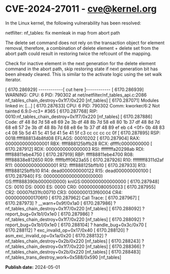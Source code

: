 # CVE-2024-27011 - cve@kernel.org

In the Linux kernel, the following vulnerability has been resolved:

netfilter: nf_tables: fix memleak in map from abort path

The delete set command does not rely on the transaction object for
element removal, therefore, a combination of delete element + delete set
from the abort path could result in restoring twice the refcount of the
mapping.

Check for inactive element in the next generation for the delete element
command in the abort path, skip restoring state if next generation bit
has been already cleared. This is similar to the activate logic using
the set walk iterator.

[ 6170.286929] ------------[ cut here ]------------
[ 6170.286939] WARNING: CPU: 6 PID: 790302 at net/netfilter/nf_tables_api.c:2086 nf_tables_chain_destroy+0x1f7/0x220 [nf_tables]
[ 6170.287071] Modules linked in: [...]
[ 6170.287633] CPU: 6 PID: 790302 Comm: kworker/6:2 Not tainted 6.9.0-rc3+ #365
[ 6170.287768] RIP: 0010:nf_tables_chain_destroy+0x1f7/0x220 [nf_tables]
[ 6170.287886] Code: df 48 8d 7d 58 e8 69 2e 3b df 48 8b 7d 58 e8 80 1b 37 df 48 8d 7d 68 e8 57 2e 3b df 48 8b 7d 68 e8 6e 1b 37 df 48 89 ef eb c4 <0f> 0b 48 83 c4 08 5b 5d 41 5c 41 5d 41 5e 41 5f c3 cc cc cc cc 0f
[ 6170.287895] RSP: 0018:ffff888134b8fd08 EFLAGS: 00010202
[ 6170.287904] RAX: 0000000000000001 RBX: ffff888125bffb28 RCX: dffffc0000000000
[ 6170.287912] RDX: 0000000000000003 RSI: ffffffffa20298ab RDI: ffff88811ebe4750
[ 6170.287919] RBP: ffff88811ebe4700 R08: ffff88838e812650 R09: fffffbfff0623a55
[ 6170.287926] R10: ffffffff8311d2af R11: 0000000000000001 R12: ffff888125bffb10
[ 6170.287933] R13: ffff888125bffb10 R14: dead000000000122 R15: dead000000000100
[ 6170.287940] FS:  0000000000000000(0000) GS:ffff888390b00000(0000) knlGS:0000000000000000
[ 6170.287948] CS:  0010 DS: 0000 ES: 0000 CR0: 0000000080050033
[ 6170.287955] CR2: 00007fd31fc00710 CR3: 0000000133f60004 CR4: 00000000001706f0
[ 6170.287962] Call Trace:
[ 6170.287967]  <TASK>
[ 6170.287973]  ? __warn+0x9f/0x1a0
[ 6170.287986]  ? nf_tables_chain_destroy+0x1f7/0x220 [nf_tables]
[ 6170.288092]  ? report_bug+0x1b1/0x1e0
[ 6170.287986]  ? nf_tables_chain_destroy+0x1f7/0x220 [nf_tables]
[ 6170.288092]  ? report_bug+0x1b1/0x1e0
[ 6170.288104]  ? handle_bug+0x3c/0x70
[ 6170.288112]  ? exc_invalid_op+0x17/0x40
[ 6170.288120]  ? asm_exc_invalid_op+0x1a/0x20
[ 6170.288132]  ? nf_tables_chain_destroy+0x2b/0x220 [nf_tables]
[ 6170.288243]  ? nf_tables_chain_destroy+0x1f7/0x220 [nf_tables]
[ 6170.288366]  ? nf_tables_chain_destroy+0x2b/0x220 [nf_tables]
[ 6170.288483]  nf_tables_trans_destroy_work+0x588/0x590 [nf_tables]

**Publish date:** 2024-05-01

